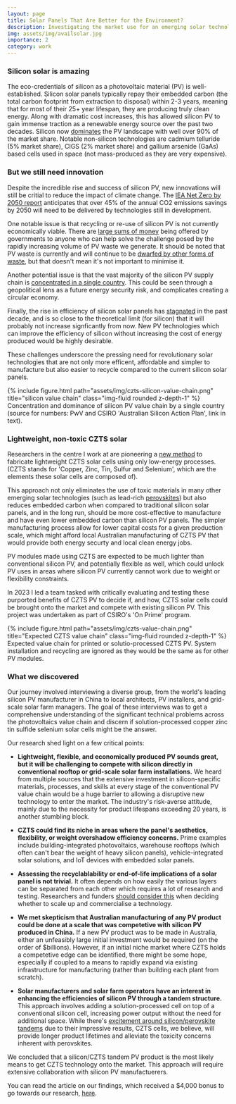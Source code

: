 ```yaml
---
layout: page
title: Solar Panels That Are Better for the Environment?
description: Investigating the market use for an emerging solar technology
img: assets/img/availsolar.jpg
importance: 2
category: work
---
```


### Silicon solar is amazing
The eco-credentials of silicon as a photovoltaic material (PV) is well-established. Silicon solar panels typically repay their embedded carbon (the total carbon footprint from extraction to disposal) within 2-3 years, meaning that for most of their 25+ year lifespan, they are producing truly clean energy. Along with dramatic cost increases, this has allowed silicon PV to gain immense traction as a renewable energy source over the past two decades. Silicon now [dominates](https://solarmagazine.com/solar-panels/thin-film-solar-panels/#:~:text=This%20technology%20currently%20represents%205.1,Film%20Panels) the PV landscape with well over 90% of the market share. Notable non-silicon technologies are cadmium telluride (5% market share), CIGS (2% market share) and gallium arsenide (GaAs) based cells used in space (not mass-produced as they are very expensive).

### But we still need innovation
Despite the incredible rise and success of silicon PV, new innovations will still be critial to reduce the impact of climate change. The [IEA Net Zero by 2050 report](https://www.iea.org/reports/net-zero-by-2050) anticipates that over 45% of the annual CO2 emissions savings by 2050 will need to be delivered by technologies still in development. 

One notable issue is that recycling or re-use of silicon PV is not currently economically viable. There are [large sums of money](https://breakthroughvictoria.com/breakthrough-victoria-challenge/) being offered by governments to anyone who can help solve the challenge posed by the rapidly increasing volume of PV waste we generate. It should be noted that PV waste is currently and will continue to be [dwarfed by other forms of waste](https://www.nature.com/articles/s41567-023-02230-0), but that doesn't mean it's not important to minimise it.

Another potential issue is that the vast majority of the silicon PV supply chain is [concentrated in a single country](https://www.csiro.au/en/research/natural-environment/Critical-minerals/Australian-Silicon-Action-Plan). This could be seen through a geopolitical lens as a future energy security risk, and complicates creating a circular economy.

Finally, the rise in efficiency of silicon solar panels has [stagnated](https://www.nrel.gov/pv/cell-efficiency.html) in the past decade, and is so close to the theoretical limit (for silicon) that it will probably not increase signficantly from now. New PV technologies which can improve the efficiency of silicon without increasing the cost of energy produced would be highly desirable.

These challenges underscore the pressing need for revolutionary solar technologies that are not only more efficent, affordable and simpler to manufacture but also easier to recycle compared to the current silicon solar panels.

<div class="row justify-content-sm-center">
    <div class="col-sm-12 mt-3 mt-md-0">
        {% include figure.html path="assets/img/czts-silicon-value-chain.png" title="silicon value chain" class="img-fluid rounded z-depth-1" %}
    </div>
</div>
<div class="caption">
    Concentration and dominance of silicon PV value chain by a single country (source for numbers: PwV and CSIRO 'Australian Silicon Action Plan', link in text).
</div>

### Lightweight, non-toxic CZTS solar
Researchers in the centre I work at are pioneering a [new method](https://onlinelibrary.wiley.com/doi/10.1002/adfm.202211421) to fabricate lightweight CZTS solar cells using only low-energy processes. (CZTS stands for 'Copper, Zinc, Tin, Sulfur and Selenium', which are the elements these solar cells are composed of). 

This approach not only eliminates the use of toxic materials in many other emerging solar technologies (such as lead-rich [perovskites](https://www.nature.com/articles/s41467-019-13910-y)) but also reduces embedded carbon when compared to traditional silicon solar panels, and in the long run, should be more cost-effective to manufacture and have even lower embedded carbon than silicon PV panels. The simpler manufacturing process allow for lower capital costs for a given production scale, which might afford local Australian manufacturing of CZTS PV that would provide both energy securty and local clean energy jobs.

PV modules made using CZTS are expected to be much lighter than conventional silicon PV, and potentially flexible as well, which could unlock PV uses in areas where silicon PV currently cannot work due to weight or flexibility constraints. 

In 2023 I led a team tasked with critically evaluating and testing these purported benefits of CZTS PV to decide if, and how, CZTS solar cells could be brought onto the market and compete with existing silicon PV. This project was undertaken as part of CSIRO's 'On Prime' program.

<div class="row justify-content-sm-center">
    <div class="col-sm-12 mt-3 mt-md-0">
        {% include figure.html path="assets/img/czts-value-chain.png" title="Expected CZTS value chain" class="img-fluid rounded z-depth-1" %}
    </div>
</div>
<div class="caption">
    Expected value chain for printed or solutio-processed CZTS PV. System installation and recycling are ignored as they would be the same as for other PV modules.
</div>

### What we discovered
Our journey involved interviewing a diverse group, from the world's leading silicon PV manufacturer in China to local architects, PV installers, and grid-scale solar farm managers. The goal of these interviews was to get a comprehensive understanding of the significant technical problems across the photovoltaics value chain and discern if solution-processed copper zinc tin sulfide selenium solar cells might be the answer.

Our research shed light on a few critical points:

- **Lightweight, flexible, and economically produced PV sounds great, but it will be challenging to compete with silicon directly in conventional rooftop or grid-scale solar farm installations.** We heard from multiple sources that the extensive investment in silicon-specific materials, processes, and skills at every stage of the conventional PV value chain would be a huge barrier to allowing a disruptive new technology to enter the market. The industry's risk-averse attitude, mainly due to the necessity for product lifespans exceeding 20 years, is another stumbling block.

- **CZTS could find its niche in areas where the panel's aesthetics, flexibility, or weight overshadow efficiency concerns.** Prime examples include building-integrated photovoltaics, warehouse rooftops (which often can't bear the weight of heavy silicon panels), vehicle-integrated solar solutions, and IoT devices with embedded solar panels.

- **Assessing the recyclablability or end-of-life implications of a solar panel is not trivial.** It often depends on how easily the various layers can be separated from each other which requires a lot of research and testing. Researchers and funders [should consider this](https://www.linkedin.com/pulse/sustainability-considerations-organic-electronic-products-watkins/) when deciding whether to scale up and commercialise a technology. 

- **We met skepticism that Australian manufacturing of any PV product could be done at a scale that was competetive with silicon PV produced in China.** If a new PV product was to be made in Australia, either an unfeasibly large initial investment would be required (on the order of $billions). However, if an initial niche market where CZTS holds a competetive edge can be identified, there might be some hope, especially if coupled to a means to rapidly expand via existing infrastructure for manufacturing (rather than building each plant from scratch).

- **Solar manufacturers and solar farm operators have an interest in enhancing the efficiencies of silicon PV through a tandem structure.** This approach involves adding a solution-processed cell on top of a conventional silicon cell, increasing power output without the need for additional space. While there's [excitement around silicon/perovskite tandems](https://www.theguardian.com/environment/2023/jul/06/revolutionary-solar-power-cell-innovations-break-key-energy-threshold) due to their impressive results, CZTS cells, we believe, will provide longer product lifetimes and alleviate the toxicity concerns inherent with perovskites.

We concluded that a silicon/CZTS tandem PV product is the most likely means to get CZTS technology onto the market. This approach will require extensive collaboration with silicon PV manufactuerers.

You can read the article on our findings, which received a $4,000 bonus to go towards our research, [here](https://excitonscience.com/news/avail-solar-receive-csiro-bonus).